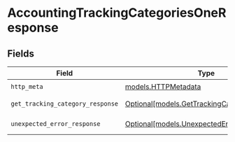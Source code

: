 # AccountingTrackingCategoriesOneResponse


## Fields

| Field                                                                                    | Type                                                                                     | Required                                                                                 | Description                                                                              |
| ---------------------------------------------------------------------------------------- | ---------------------------------------------------------------------------------------- | ---------------------------------------------------------------------------------------- | ---------------------------------------------------------------------------------------- |
| `http_meta`                                                                              | [models.HTTPMetadata](../models/httpmetadata.md)                                         | :heavy_check_mark:                                                                       | N/A                                                                                      |
| `get_tracking_category_response`                                                         | [Optional[models.GetTrackingCategoryResponse]](../models/gettrackingcategoryresponse.md) | :heavy_minus_sign:                                                                       | Tracking category                                                                        |
| `unexpected_error_response`                                                              | [Optional[models.UnexpectedErrorResponse]](../models/unexpectederrorresponse.md)         | :heavy_minus_sign:                                                                       | Unexpected error                                                                         |